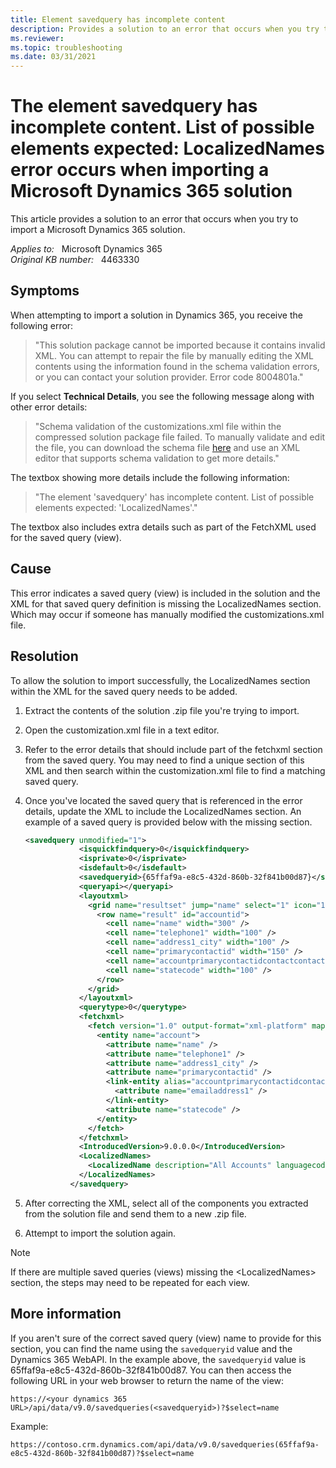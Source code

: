 ```yaml
---
title: Element savedquery has incomplete content
description: Provides a solution to an error that occurs when you try to import a Microsoft Dynamics 365 solution.
ms.reviewer: 
ms.topic: troubleshooting
ms.date: 03/31/2021
---
```

# The element savedquery has incomplete content. List of possible elements expected: LocalizedNames error occurs when importing a Microsoft Dynamics 365 solution

This article provides a solution to an error that occurs when you try to import a Microsoft Dynamics 365 solution.

_Applies to:_ &nbsp; Microsoft Dynamics 365  
_Original KB number:_ &nbsp; 4463330

## Symptoms

When attempting to import a solution in Dynamics 365, you receive the following error:

> "This solution package cannot be imported because it contains invalid XML. You can attempt to repair the file by manually editing the XML contents using the information found in the schema validation errors, or you can contact your solution provider.
Error code 8004801a."

If you select **Technical Details**, you see the following message along with other error details:

> "Schema validation of the customizations.xml file within the compressed solution package file failed. To manually validate and edit the file, you can download the schema file [here](https://go.microsoft.com/fwlink/?LinkId=196060) and use an XML editor that supports schema validation to get more details."

The textbox showing more details include the following information:

> "The element 'savedquery' has incomplete content. List of possible elements expected: 'LocalizedNames'."

The textbox also includes extra details such as part of the FetchXML used for the saved query (view).

## Cause

This error indicates a saved query (view) is included in the solution and the XML for that saved query definition is missing the LocalizedNames section. Which may occur if someone has manually modified the customizations.xml file.

## Resolution

To allow the solution to import successfully, the LocalizedNames section within the XML for the saved query needs to be added.

1. Extract the contents of the solution .zip file you're trying to import.
2. Open the customization.xml file in a text editor.
3. Refer to the error details that should include part of the fetchxml section from the saved query. You may need to find a unique section of this XML and then search within the customization.xml file to find a matching saved query.
4. Once you've located the saved query that is referenced in the error details, update the XML to include the LocalizedNames section. An example of a saved query is provided below with the missing section.

    ```xml
    <savedquery unmodified="1">
                <isquickfindquery>0</isquickfindquery>
                <isprivate>0</isprivate>
                <isdefault>0</isdefault>
                <savedqueryid>{65ffaf9a-e8c5-432d-860b-32f841b00d87}</savedqueryid>
                <queryapi></queryapi>
                <layoutxml>
                  <grid name="resultset" jump="name" select="1" icon="1" preview="1">
                    <row name="result" id="accountid">
                      <cell name="name" width="300" />
                      <cell name="telephone1" width="100" />
                      <cell name="address1_city" width="100" />
                      <cell name="primarycontactid" width="150" />
                      <cell name="accountprimarycontactidcontactcontactid.emailaddress1" width="150" disableSorting="1" />
                      <cell name="statecode" width="100" />
                    </row>
                  </grid>
                </layoutxml>
                <querytype>0</querytype>
                <fetchxml>
                  <fetch version="1.0" output-format="xml-platform" mapping="logical">
                    <entity name="account">
                      <attribute name="name" />
                      <attribute name="telephone1" />
                      <attribute name="address1_city" />
                      <attribute name="primarycontactid" />
                      <link-entity alias="accountprimarycontactidcontactcontactid" name="contact" from="contactid" to="primarycontactid" link-type="outer" visible="false">
                        <attribute name="emailaddress1" />
                      </link-entity>
                      <attribute name="statecode" />
                    </entity>
                  </fetch>
                </fetchxml>
                <IntroducedVersion>9.0.0.0</IntroducedVersion>
                <LocalizedNames>
                  <LocalizedName description="All Accounts" languagecode="1033" />
                </LocalizedNames>
              </savedquery>
    ```

5. After correcting the XML, select all of the components you extracted from the solution file and send them to a new .zip file.
6. Attempt to import the solution again.

> [!NOTE]
> If there are multiple saved queries (views) missing the \<LocalizedNames> section, the steps may need to be repeated for each view.

## More information

If you aren't sure of the correct saved query (view) name to provide for this section, you can find the name using the `savedqueryid` value and the Dynamics 365 WebAPI. In the example above, the `savedqueryid` value is 65ffaf9a-e8c5-432d-860b-32f841b00d87. You can then access the following URL in your web browser to return the name of the view:

`https://<your dynamics 365 URL>/api/data/v9.0/savedqueries(<savedqueryid>)?$select=name`

Example:

`https://contoso.crm.dynamics.com/api/data/v9.0/savedqueries(65ffaf9a-e8c5-432d-860b-32f841b00d87)?$select=name`
